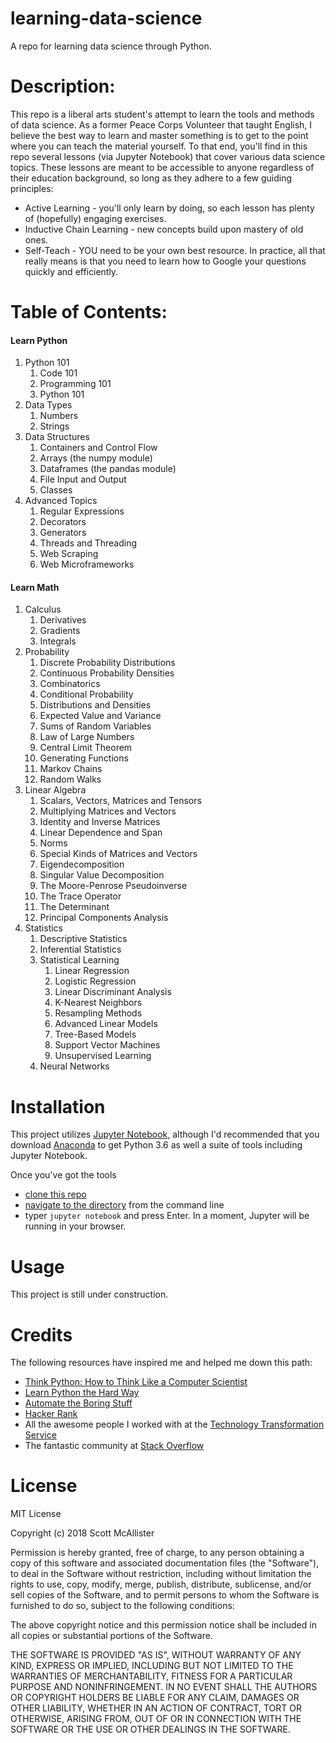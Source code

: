# learning-data-science
A repo for learning data science through Python.
# Description:

This repo is a liberal arts student's attempt to learn the tools and methods of data science. As a former Peace Corps Volunteer that taught English, I believe the best way to learn and master something is to get to the point where you can teach the material yourself. To that end, you'll find in this repo several lessons (via Jupyter Notebook) that cover various data science topics. These lessons are meant to be accessible to anyone regardless of their education background, so long as they adhere to a few guiding principles:
- Active Learning - you'll only learn by doing, so each lesson has plenty of (hopefully) engaging exercises.
- Inductive Chain Learning - new concepts build upon mastery of old ones.
- Self-Teach - YOU need to be your own best resource. In practice, all that really means is that you need to learn how to Google your questions quickly and efficiently.

# Table of Contents:
#### Learn Python
1. Python 101
   1. Code 101
   2. Programming 101
   3. Python 101
2. Data Types
   1. Numbers
   2. Strings
3. Data Structures
   1. Containers and Control Flow
   2. Arrays (the numpy module)
   3. Dataframes (the pandas module)
   4. File Input and Output
   5. Classes
4. Advanced Topics
   1. Regular Expressions
   2. Decorators
   3. Generators
   4. Threads and Threading
   5. Web Scraping
   6. Web Microframeworks

#### Learn Math
1. Calculus
   1. Derivatives
   2. Gradients
   3. Integrals
2. Probability
   1. Discrete Probability Distributions
   2. Continuous Probability Densities
   3. Combinatorics
   4. Conditional Probability
   5. Distributions and Densities
   6. Expected Value and Variance
   7. Sums of Random Variables
   8. Law of Large Numbers
   9. Central Limit Theorem
   10. Generating Functions
   11. Markov Chains
   12. Random Walks
3. Linear Algebra
   1. Scalars, Vectors, Matrices and Tensors
   2. Multiplying Matrices and Vectors
   3. Identity and Inverse Matrices
   4. Linear Dependence and Span
   5. Norms
   6. Special Kinds of Matrices and Vectors
   7. Eigendecomposition
   8. Singular Value Decomposition
   9. The Moore-Penrose Pseudoinverse
   10. The Trace Operator
   11. The Determinant
   12. Principal Components Analysis
4. Statistics
   1. Descriptive Statistics
   2. Inferential Statistics
   3. Statistical Learning
      1. Linear Regression
      2. Logistic Regression
      3. Linear Discriminant Analysis
      4. K-Nearest Neighbors
      5. Resampling Methods
      6. Advanced Linear Models
      7. Tree-Based Models
      8. Support Vector Machines
      9. Unsupervised Learning
   4. Neural Networks

# Installation
This project utilizes [Jupyter Notebook](http://jupyter.org/), although I'd recommended that you download [Anaconda](https://www.anaconda.com/download/#macos) to get Python 3.6 as well a suite of tools including Jupyter Notebook.

Once you've got the tools
 - [clone this repo](https://help.github.com/articles/cloning-a-repository/)
 - [navigate to the directory](https://www.digitalcitizen.life/command-prompt-how-use-basic-commands) from the command line
 - typer `jupyter notebook` and press Enter. In a moment, Jupyter will be running in your browser.

# Usage
This project is still under construction.

# Credits
The following resources have inspired me and helped me down this path:
- [Think Python:  How to Think Like a Computer Scientist](http://www.greenteapress.com/thinkpython/thinkpython.html)
- [Learn Python the Hard Way](https://learnpythonthehardway.org/)
- [Automate the Boring Stuff](https://automatetheboringstuff.com/)
- [Hacker Rank](https://www.hackerrank.com/)
- All the awesome people I worked with at the [Technology Transformation Service](https://www.gsa.gov/about-us/organization/federal-acquisition-service/technology-transformation-services)
- The fantastic community at [Stack Overflow](https://stackoverflow.com/)

# License
MIT License

Copyright (c) 2018 Scott McAllister

Permission is hereby granted, free of charge, to any person obtaining a copy
of this software and associated documentation files (the "Software"), to deal
in the Software without restriction, including without limitation the rights
to use, copy, modify, merge, publish, distribute, sublicense, and/or sell
copies of the Software, and to permit persons to whom the Software is
furnished to do so, subject to the following conditions:

The above copyright notice and this permission notice shall be included in all
copies or substantial portions of the Software.

THE SOFTWARE IS PROVIDED "AS IS", WITHOUT WARRANTY OF ANY KIND, EXPRESS OR
IMPLIED, INCLUDING BUT NOT LIMITED TO THE WARRANTIES OF MERCHANTABILITY,
FITNESS FOR A PARTICULAR PURPOSE AND NONINFRINGEMENT. IN NO EVENT SHALL THE
AUTHORS OR COPYRIGHT HOLDERS BE LIABLE FOR ANY CLAIM, DAMAGES OR OTHER
LIABILITY, WHETHER IN AN ACTION OF CONTRACT, TORT OR OTHERWISE, ARISING FROM,
OUT OF OR IN CONNECTION WITH THE SOFTWARE OR THE USE OR OTHER DEALINGS IN THE
SOFTWARE.
